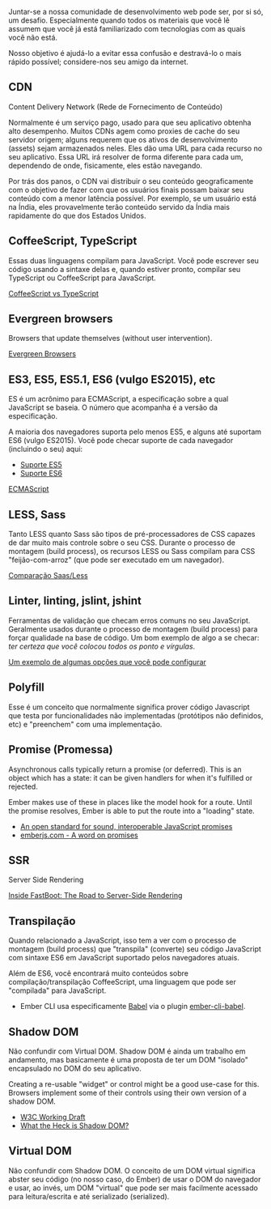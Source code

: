 Juntar-se a nossa comunidade de desenvolvimento web pode ser, por si só, um desafio. Especialmente quando todos os materiais que você lê assumem que você já está familiarizado com tecnologias com as quais você não está.

Nosso objetivo é ajudá-lo a evitar essa confusão e destravá-lo o mais rápido possível; considere-nos seu amigo da internet.

## CDN

Content Delivery Network (Rede de Fornecimento de Conteúdo)

Normalmente é um serviço pago, usado para que seu aplicativo obtenha alto desempenho. Muitos CDNs agem como proxies de cache do seu servidor origem; alguns requerem que os ativos de desenvolvimento (assets) sejam armazenados neles. Eles dão uma URL para cada recurso no seu aplicativo. Essa URL irá resolver de forma diferente para cada um, dependendo de onde, fisicamente, eles estão navegando.

Por trás dos panos, o CDN vai distribuir o seu conteúdo geograficamente com o objetivo de fazer com que os usuários finais possam baixar seu conteúdo com a menor latência possível. Por exemplo, se um usuário está na Índia, eles provavelmente terão conteúdo servido da Índia mais rapidamente do que dos Estados Unidos.

## CoffeeScript, TypeScript

Essas duas linguagens compilam para JavaScript. Você pode escrever seu código usando a sintaxe delas e, quando estiver pronto, compilar seu TypeScript ou CoffeeScript para JavaScript.

[CoffeeScript vs TypeScript](http://www.stoutsystems.com/articles/coffeescript-versus-typescript/)

## Evergreen browsers

Browsers that update themselves (without user intervention).

[Evergreen Browsers](http://tomdale.net/2013/05/evergreen-browsers/)

## ES3, ES5, ES5.1, ES6 (vulgo ES2015), etc

ES é um acrônimo para ECMAScript, a especificação sobre a qual JavaScript se baseia. O número que acompanha é a versão da especificação.

A maioria dos navegadores suporta pelo menos ES5, e alguns até suportam ES6 (vulgo ES2015). Você pode checar suporte de cada navegador (incluindo o seu) aqui:

* [Suporte ES5](http://kangax.github.io/compat-table/es5/)
* [Suporte ES6](http://kangax.github.io/compat-table/es6/)

[ECMAScript](https://en.wikipedia.org/wiki/ECMAScript)

## LESS, Sass

Tanto LESS quanto Sass são tipos de pré-processadores de CSS capazes de dar muito mais controle sobre o seu CSS. Durante o processo de montagem (build process), os recursos LESS ou Sass compilam para CSS "feijão-com-arroz" (que pode ser executado em um navegador).

[Comparação Saas/Less](https://gist.github.com/chriseppstein/674726)

## Linter, linting, jslint, jshint

Ferramentas de validação que checam erros comuns no seu JavaScript. Geralmente usados durante o processo de montagem (build process) para forçar qualidade na base de código. Um bom exemplo de algo a se checar: *ter certeza que você colocou todos os ponto e vírgulas*.

[Um exemplo de algumas opções que você pode configurar](http://jshint.com/docs/options/)

## Polyfill

Esse é um conceito que normalmente significa prover código Javascript que testa por funcionalidades não implementadas (protótipos não definidos, etc) e "preenchem" com uma implementação.

## Promise (Promessa)

Asynchronous calls typically return a promise (or deferred). This is an object which has a state: it can be given handlers for when it's fulfilled or rejected.

Ember makes use of these in places like the model hook for a route. Until the promise resolves, Ember is able to put the route into a "loading" state.

* [An open standard for sound, interoperable JavaScript promises](https://promisesaplus.com/)
* [emberjs.com - A word on promises](http://emberjs.com/guides/routing/asynchronous-routing/#toc_a-word-on-promises)

## SSR

Server Side Rendering

[Inside FastBoot: The Road to Server-Side Rendering](http://emberjs.com/blog/2014/12/22/inside-fastboot-the-road-to-server-side-rendering.html)

## Transpilação

Quando relacionado a JavaScript, isso tem a ver com o processo de montagem (build process) que "transpila" (converte) seu código JavaScript com sintaxe ES6 em JavaScript suportado pelos navegadores atuais.

Além de ES6, você encontrará muito conteúdos sobre compilação/transpilação CoffeeScript, uma linguagem que pode ser "compilada" para JavaScript.

* Ember CLI usa especificamente [Babel](https://babeljs.io/) via o plugin [ember-cli-babel](https://github.com/babel/ember-cli-babel).

## Shadow DOM

Não confundir com Virtual DOM. Shadow DOM é ainda um trabalho em andamento, mas basicamente é uma proposta de ter um DOM "isolado" encapsulado no DOM do seu aplicativo.

Creating a re-usable "widget" or control might be a good use-case for this. Browsers implement some of their controls using their own version of a shadow DOM.

* [W3C Working Draft](http://www.w3.org/TR/shadow-dom/)
* [What the Heck is Shadow DOM?](http://glazkov.com/2011/01/14/what-the-heck-is-shadow-dom/)

## Virtual DOM

Não confundir com Shadow DOM. O conceito de um DOM virtual significa abster seu código (no nosso caso, do Ember) de usar o DOM do navegador e usar, ao invés, um DOM "virtual" que pode ser mais facilmente acessado para leitura/escrita e até serializado (serialized).